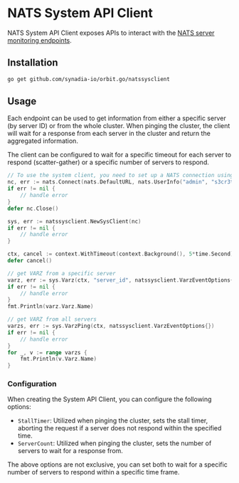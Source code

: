 # NATS System API Client

NATS System API Client exposes APIs to interact with the [NATS server monitoring endpoints](https://docs.nats.io/running-a-nats-service/configuration/sys_accounts).

## Installation

```bash
go get github.com/synadia-io/orbit.go/natssysclient
```

## Usage

Each endpoint can be used to get information from either a specific server (by server ID) or from the whole cluster.
When pinging the cluster, the client will wait for a response from each server in the cluster and return the aggregated information.

The client can be configured to wait for a specific timeout for each server to respond (scatter-gather) or a specific number of servers to respond.

```go
// To use the system client, you need to set up a NATS connection using the system account.
nc, err := nats.Connect(nats.DefaultURL, nats.UserInfo("admin", "s3cr3t!"))
if err != nil {
    // handle error
}
defer nc.Close()

sys, err := natssysclient.NewSysClient(nc)
if err != nil {
    // handle error
}

ctx, cancel := context.WithTimeout(context.Background(), 5*time.Second)
defer cancel()

// get VARZ from a specific server
varz, err := sys.Varz(ctx, "server_id", natssysclient.VarzEventOptions{})
if err != nil {
    // handle error
}
fmt.Println(varz.Varz.Name)

// get VARZ from all servers
varzs, err := sys.VarzPing(ctx, natssysclient.VarzEventOptions{})
if err != nil {
    // handle error
}
for _, v := range varzs {
    fmt.Println(v.Varz.Name)
}
```

### Configuration

When creating the System API Client, you can configure the following options:

- `StallTimer`: Utilized when pinging the cluster, sets the stall timer, aborting the request if a server does not respond within the specified time.
- `ServerCount`: Utilized when pinging the cluster, sets the number of servers to wait for a response from.

The above options are not exclusive, you can set both to wait for a specific number of servers to respond within a specific time frame.

